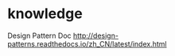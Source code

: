 knowledge
=========

Design Pattern Doc
http://design-patterns.readthedocs.io/zh_CN/latest/index.html